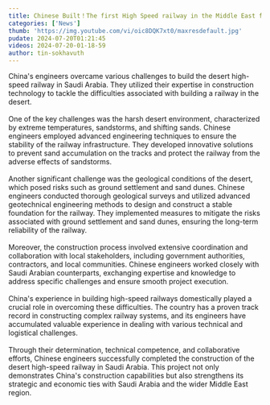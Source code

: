 ```yaml
---
title: Chinese Built！The first High Speed railway in the Middle East from Mecca to Medina
categories: ['News']
thumb: 'https://img.youtube.com/vi/oic8DQK7xt0/maxresdefault.jpg'
pudate: 2024-07-20T01:21:45
videos: 2024-07-20-01-18-59
author: tin-sokhavuth
---
```

China's engineers overcame various challenges to build the desert high-speed railway in Saudi Arabia. They utilized their expertise in construction technology to tackle the difficulties associated with building a railway in the desert.
<br/><br/>
One of the key challenges was the harsh desert environment, characterized by extreme temperatures, sandstorms, and shifting sands. Chinese engineers employed advanced engineering techniques to ensure the stability of the railway infrastructure. They developed innovative solutions to prevent sand accumulation on the tracks and protect the railway from the adverse effects of sandstorms.
<br/><br/>
Another significant challenge was the geological conditions of the desert, which posed risks such as ground settlement and sand dunes. Chinese engineers conducted thorough geological surveys and utilized advanced geotechnical engineering methods to design and construct a stable foundation for the railway. They implemented measures to mitigate the risks associated with ground settlement and sand dunes, ensuring the long-term reliability of the railway.
<br/><br/>
Moreover, the construction process involved extensive coordination and collaboration with local stakeholders, including government authorities, contractors, and local communities. Chinese engineers worked closely with Saudi Arabian counterparts, exchanging expertise and knowledge to address specific challenges and ensure smooth project execution.
<br/><br/>
China's experience in building high-speed railways domestically played a crucial role in overcoming these difficulties. The country has a proven track record in constructing complex railway systems, and its engineers have accumulated valuable experience in dealing with various technical and logistical challenges.
<br/><br/>
Through their determination, technical competence, and collaborative efforts, Chinese engineers successfully completed the construction of the desert high-speed railway in Saudi Arabia. This project not only demonstrates China's construction capabilities but also strengthens its strategic and economic ties with Saudi Arabia and the wider Middle East region.